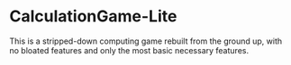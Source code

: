 # CalculationGame-Lite
This is a stripped-down computing game rebuilt from the ground up, with no bloated features and only the most basic necessary features.
